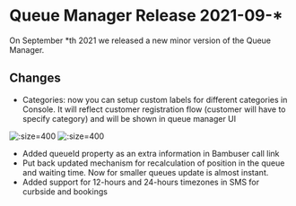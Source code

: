 # Queue Manager Release 2021-09-*
On September *th 2021 we released a new minor version of the Queue Manager.

## Changes
- Categories: now you can setup custom labels for different categories in Console. It will reflect customer registration flow (customer will have to specify category) and will be shown in queue manager UI 

![](/assets/specify-custom-categories-console-septebmer-2-week-2021.png ":size=400")
![](/assets/specify-custom-categories-QM-septebmer-2-week-2021.png ":size=400")

- Added queueId property as an extra information in Bambuser call link
- Put back updated mechanism for recalculation of position in the queue and waiting time. Now for smaller queues update is almost instant.
- Added support for 12-hours and 24-hours timezones in SMS for curbside and bookings
